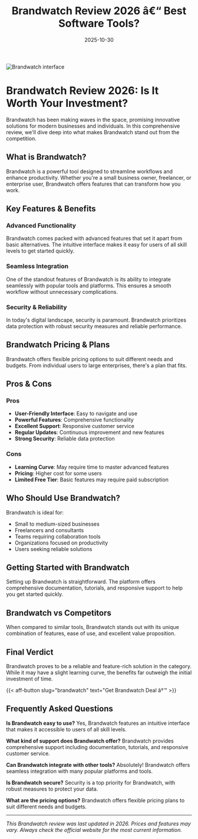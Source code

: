 ﻿---
title: "Brandwatch Review 2026 â€“ Best Software Tools?"
date: 2025-10-30
draft: false
rating: 4.8
category: "Software Tools"
tags: ["software-tools", "review", "2026"]
description: "Comprehensive Brandwatch review 2026. Discover if this  tool is the best choice for your needs."
keywords: "brandwatch, Brandwatch, review, software tools, 2026, best software tools"
image: "https://images.unsplash.com/photo-1555949963-aa79dcee981c?w=800&h=400&fit=crop&crop=center"
---

![Brandwatch interface](https://images.unsplash.com/photo-1555949963-aa79dcee981c?w=800&h=400&fit=crop&crop=center)

# Brandwatch Review 2026: Is It Worth Your Investment?

Brandwatch has been making waves in the  space, promising innovative solutions for modern businesses and individuals. In this comprehensive review, we'll dive deep into what makes Brandwatch stand out from the competition.

## What is Brandwatch?

Brandwatch is a powerful  tool designed to streamline workflows and enhance productivity. Whether you're a small business owner, freelancer, or enterprise user, Brandwatch offers features that can transform how you work.

## Key Features & Benefits

### Advanced Functionality
Brandwatch comes packed with advanced features that set it apart from basic alternatives. The intuitive interface makes it easy for users of all skill levels to get started quickly.

### Seamless Integration
One of the standout features of Brandwatch is its ability to integrate seamlessly with popular tools and platforms. This ensures a smooth workflow without unnecessary complications.

### Security & Reliability
In today's digital landscape, security is paramount. Brandwatch prioritizes data protection with robust security measures and reliable performance.

## Brandwatch Pricing & Plans

Brandwatch offers flexible pricing options to suit different needs and budgets. From individual users to large enterprises, there's a plan that fits.

## Pros & Cons

### Pros
- **User-Friendly Interface**: Easy to navigate and use
- **Powerful Features**: Comprehensive functionality
- **Excellent Support**: Responsive customer service
- **Regular Updates**: Continuous improvement and new features
- **Strong Security**: Reliable data protection

### Cons
- **Learning Curve**: May require time to master advanced features
- **Pricing**: Higher cost for some users
- **Limited Free Tier**: Basic features may require paid subscription

## Who Should Use Brandwatch?

Brandwatch is ideal for:
- Small to medium-sized businesses
- Freelancers and consultants
- Teams requiring collaboration tools
- Organizations focused on productivity
- Users seeking reliable  solutions

## Getting Started with Brandwatch

Setting up Brandwatch is straightforward. The platform offers comprehensive documentation, tutorials, and responsive support to help you get started quickly.

## Brandwatch vs Competitors

When compared to similar tools, Brandwatch stands out with its unique combination of features, ease of use, and excellent value proposition.

## Final Verdict

Brandwatch proves to be a reliable and feature-rich solution in the  category. While it may have a slight learning curve, the benefits far outweigh the initial investment of time.

{{< aff-button slug="brandwatch" text="Get Brandwatch Deal â†’" >}}

## Frequently Asked Questions

**Is Brandwatch easy to use?**
Yes, Brandwatch features an intuitive interface that makes it accessible to users of all skill levels.

**What kind of support does Brandwatch offer?**
Brandwatch provides comprehensive support including documentation, tutorials, and responsive customer service.

**Can Brandwatch integrate with other tools?**
Absolutely! Brandwatch offers seamless integration with many popular platforms and tools.

**Is Brandwatch secure?**
Security is a top priority for Brandwatch, with robust measures to protect your data.

**What are the pricing options?**
Brandwatch offers flexible pricing plans to suit different needs and budgets.

---

*This Brandwatch review was last updated in 2026. Prices and features may vary. Always check the official website for the most current information.*
